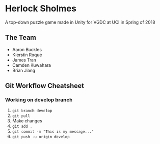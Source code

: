 # Herlock Sholmes
A top-down puzzle game made in Unity for VGDC at UCI in Spring of 2018

## The Team
- Aaron Buckles
- Kierstin Roque
- James Tran
- Camden Kuwahara
- Brian Jiang

## Git Workflow Cheatsheet
### Working on develop branch
1. `git branch develop`
2. `git pull`
3. Make changes
4. `git add .`
5. `git commit -m "This is my message..."`
6. `git push -u origin develop`
